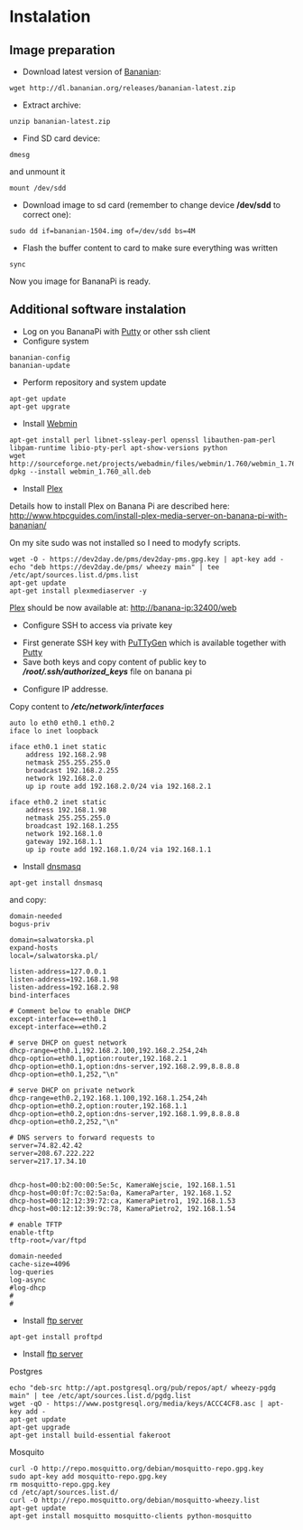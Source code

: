 # Instalation

## Image preparation

* Download latest version of [Bananian](https://www.bananian.org/):

```Shell
wget http://dl.bananian.org/releases/bananian-latest.zip
```

* Extract archive:

```Shell
unzip bananian-latest.zip
```

* Find SD card device: 
```Shell
dmesg
```
and unmount it
```Shell
mount /dev/sdd
```

* Download image to sd card (remember to change device **/dev/sdd** to correct one):

```Shell
sudo dd if=bananian-1504.img of=/dev/sdd bs=4M
```

* Flash the buffer content to card to make sure everything was written
```Shell
sync
```

Now you image for BananaPi is ready.
 
## Additional software instalation

* Log on you BananaPi with [Putty](http://www.putty.org/) or other ssh client
* Configure system
```Shell
bananian-config
bananian-update
```
* Perform repository and system update
```Shell
apt-get update
apt-get upgrate
```

* Install [Webmin](http://www.webmin.com/)
```Shell
apt-get install perl libnet-ssleay-perl openssl libauthen-pam-perl libpam-runtime libio-pty-perl apt-show-versions python
wget http://sourceforge.net/projects/webadmin/files/webmin/1.760/webmin_1.760_all.deb
dpkg --install webmin_1.760_all.deb
```

* Install [Plex](https://plex.tv/)

Details how to install Plex on Banana Pi are described here: http://www.htpcguides.com/install-plex-media-server-on-banana-pi-with-bananian/

On my site sudo  was not installed so I need to modyfy scripts.

```Shell
wget -O - https://dev2day.de/pms/dev2day-pms.gpg.key | apt-key add -
echo "deb https://dev2day.de/pms/ wheezy main" | tee /etc/apt/sources.list.d/pms.list
apt-get update
apt-get install plexmediaserver -y
```

[Plex](https://plex.tv/) should be now available at: [http://banana-ip:32400/web](http://banana-ip:32400/web)

* Configure SSH to access via private key
 + First generate SSH key with [PuTTyGen](https://winscp.net/eng/docs/ui_puttygen) which is available together with [Putty](http://www.putty.org/)
 + Save both keys and copy content of public key to ***/root/.ssh/authorized_keys*** file on banana pi

* Configure IP addresse.

Copy content to ***/etc/network/interfaces*** 

```Shell
auto lo eth0 eth0.1 eth0.2
iface lo inet loopback

iface eth0.1 inet static
	address 192.168.2.98
	netmask 255.255.255.0
	broadcast 192.168.2.255
	network 192.168.2.0
	up ip route add 192.168.2.0/24 via 192.168.2.1

iface eth0.2 inet static
	address 192.168.1.98
	netmask 255.255.255.0
	broadcast 192.168.1.255
	network 192.168.1.0
	gateway 192.168.1.1
	up ip route add 192.168.1.0/24 via 192.168.1.1
```

* Install [dnsmasq](https://en.wikipedia.org/wiki/Dnsmasq)

```Shell
apt-get install dnsmasq
``` 

and copy:

```Shell
domain-needed
bogus-priv

domain=salwatorska.pl
expand-hosts
local=/salwatorska.pl/ 

listen-address=127.0.0.1 
listen-address=192.168.1.98
listen-address=192.168.2.98
bind-interfaces

# Comment below to enable DHCP
except-interface==eth0.1
except-interface==eth0.2

# serve DHCP on guest network
dhcp-range=eth0.1,192.168.2.100,192.168.2.254,24h
dhcp-option=eth0.1,option:router,192.168.2.1
dhcp-option=eth0.1,option:dns-server,192.168.2.99,8.8.8.8
dhcp-option=eth0.1,252,"\n"

# serve DHCP on private network
dhcp-range=eth0.2,192.168.1.100,192.168.1.254,24h
dhcp-option=eth0.2,option:router,192.168.1.1
dhcp-option=eth0.2,option:dns-server,192.168.1.99,8.8.8.8
dhcp-option=eth0.2,252,"\n"

# DNS servers to forward requests to 
server=74.82.42.42
server=208.67.222.222
server=217.17.34.10


dhcp-host=00:b2:00:00:5e:5c, KameraWejscie, 192.168.1.51
dhcp-host=00:0f:7c:02:5a:0a, KameraParter, 192.168.1.52
dhcp-host=00:12:12:39:72:ca, KameraPietro1, 192.168.1.53
dhcp-host=00:12:12:39:9c:78, KameraPietro2, 192.168.1.54

# enable TFTP 
enable-tftp
tftp-root=/var/ftpd

domain-needed
cache-size=4096
log-queries
log-async
#log-dhcp
#
#

```

* Install [ftp server](http://www.proftpd.org/)

```Shell
apt-get install proftpd
```

* Install [ftp server](http://www.proftpd.org/)

Postgres
```Shell
echo "deb-src http://apt.postgresql.org/pub/repos/apt/ wheezy-pgdg main" | tee /etc/apt/sources.list.d/pgdg.list
wget -qO - https://www.postgresql.org/media/keys/ACCC4CF8.asc | apt-key add -
apt-get update
apt-get upgrade
apt-get install build-essential fakeroot
```

Mosquito
```Shell
curl -O http://repo.mosquitto.org/debian/mosquitto-repo.gpg.key
sudo apt-key add mosquitto-repo.gpg.key
rm mosquitto-repo.gpg.key
cd /etc/apt/sources.list.d/
curl -O http://repo.mosquitto.org/debian/mosquitto-wheezy.list
apt-get update
apt-get install mosquitto mosquitto-clients python-mosquitto
```
